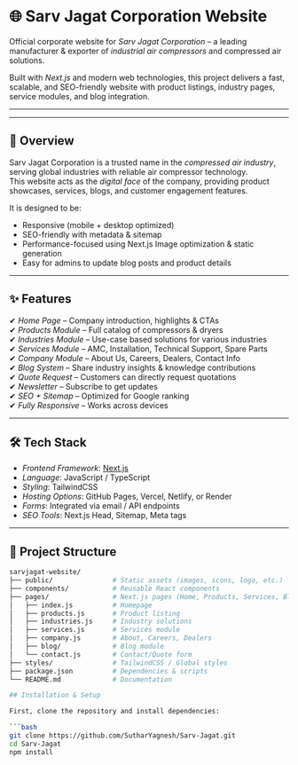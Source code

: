 # 🌐 Sarv Jagat Corporation Website

Official corporate website for *Sarv Jagat Corporation* – a leading manufacturer & exporter of *industrial air compressors* and compressed air solutions.  

Built with *Next.js* and modern web technologies, this project delivers a fast, scalable, and SEO-friendly website with product listings, industry pages, service modules, and blog integration.  

---

---

## 📌 Overview
Sarv Jagat Corporation is a trusted name in the *compressed air industry*, serving global industries with reliable air compressor technology.  
This website acts as the *digital face* of the company, providing product showcases, services, blogs, and customer engagement features.  

It is designed to be:
- Responsive (mobile + desktop optimized)  
- SEO-friendly with metadata & sitemap  
- Performance-focused using Next.js Image optimization & static generation  
- Easy for admins to update blog posts and product details  

---

## ✨ Features
✔ *Home Page* – Company introduction, highlights & CTAs  
✔ *Products Module* – Full catalog of compressors & dryers  
✔ *Industries Module* – Use-case based solutions for various industries  
✔ *Services Module* – AMC, Installation, Technical Support, Spare Parts  
✔ *Company Module* – About Us, Careers, Dealers, Contact Info  
✔ *Blog System* – Share industry insights & knowledge contributions  
✔ *Quote Request* – Customers can directly request quotations  
✔ *Newsletter* – Subscribe to get updates  
✔ *SEO + Sitemap* – Optimized for Google ranking  
✔ *Fully Responsive* – Works across devices  

---

## 🛠 Tech Stack
- *Frontend Framework*: [Next.js](https://nextjs.org/)  
- *Language*: JavaScript / TypeScript  
- *Styling*: TailwindCSS  
- *Hosting Options*: GitHub Pages, Vercel, Netlify, or Render  
- *Forms*: Integrated via email / API endpoints  
- *SEO Tools*: Next.js Head, Sitemap, Meta tags  

---

## 📂 Project Structure
```bash
sarvjagat-website/
├── public/               # Static assets (images, icons, logo, etc.)
├── components/           # Reusable React components
├── pages/                # Next.js pages (Home, Products, Services, Blog, etc.)
│   ├── index.js          # Homepage
│   ├── products.js       # Product listing
│   ├── industries.js     # Industry solutions
│   ├── services.js       # Services module
│   ├── company.js        # About, Careers, Dealers
│   ├── blog/             # Blog module
│   └── contact.js        # Contact/Quote form
├── styles/               # TailwindCSS / Global styles
├── package.json          # Dependencies & scripts
└── README.md             # Documentation

## Installation & Setup

First, clone the repository and install dependencies:

```bash
git clone https://github.com/SutharYagnesh/Sarv-Jagat.git
cd Sarv-Jagat
npm install
